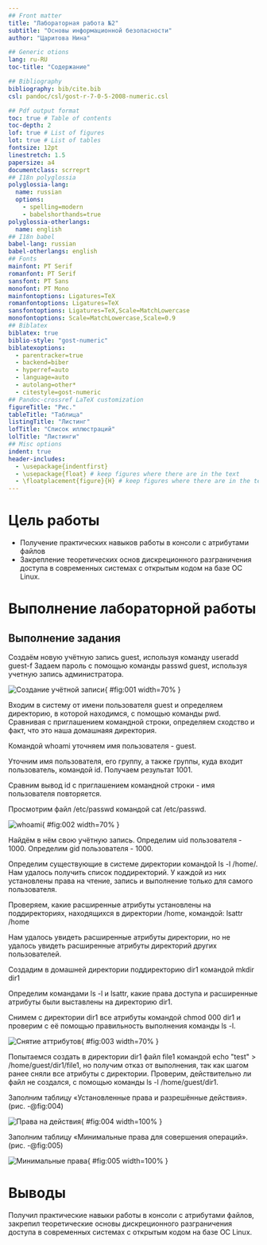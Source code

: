 ```yaml
---
## Front matter
title: "Лабораторная работа №2"
subtitle: "Основы информационной безопасности"
author: "Царитова Нина"

## Generic otions
lang: ru-RU
toc-title: "Содержание"

## Bibliography
bibliography: bib/cite.bib
csl: pandoc/csl/gost-r-7-0-5-2008-numeric.csl

## Pdf output format
toc: true # Table of contents
toc-depth: 2
lof: true # List of figures
lot: true # List of tables
fontsize: 12pt
linestretch: 1.5
papersize: a4
documentclass: scrreprt
## I18n polyglossia
polyglossia-lang:
  name: russian
  options:
	- spelling=modern
	- babelshorthands=true
polyglossia-otherlangs:
  name: english
## I18n babel
babel-lang: russian
babel-otherlangs: english
## Fonts
mainfont: PT Serif
romanfont: PT Serif
sansfont: PT Sans
monofont: PT Mono
mainfontoptions: Ligatures=TeX
romanfontoptions: Ligatures=TeX
sansfontoptions: Ligatures=TeX,Scale=MatchLowercase
monofontoptions: Scale=MatchLowercase,Scale=0.9
## Biblatex
biblatex: true
biblio-style: "gost-numeric"
biblatexoptions:
  - parentracker=true
  - backend=biber
  - hyperref=auto
  - language=auto
  - autolang=other*
  - citestyle=gost-numeric
## Pandoc-crossref LaTeX customization
figureTitle: "Рис."
tableTitle: "Таблица"
listingTitle: "Листинг"
lofTitle: "Список иллюстраций"
lolTitle: "Листинги"
## Misc options
indent: true
header-includes:
  - \usepackage{indentfirst}
  - \usepackage{float} # keep figures where there are in the text
  - \floatplacement{figure}{H} # keep figures where there are in the text
---
```


# Цель работы
- Получение практических навыков работы в консоли с атрибутами файлов
- Закрепление теоретических основ дискреционного разграничения доступа в современных системах с открытым кодом на базе ОС Linux.


# Выполнение лабораторной работы

## Выполнение задания

Создаём новую учётную запись guest, используя команду useradd guest-f
Задаем пароль с помощью команды passwd guest, используя учетную запись администратора.

![Создание учётной записи](image/1.jpg){ #fig:001 width=70% }

Входим в систему от имени пользователя guest и определяем директорию, в которой находимся, с помощью команды pwd. Сравнивая с приглашением командной строки, определяем сходство и факт, что это наша домашнаяя директория. 

Командой whoami уточняем имя пользователя - guest.

Уточним имя пользователя, его группу, а также группы, куда входит пользователь, командой id. Получаем результат 1001.

Сравним вывод id c приглашением командной строки - имя пользователя повторяется. 

Просмотрим файл /etc/passwd командой cat /etc/passwd.

![whoami](image/2.jpg){ #fig:002 width=70% }

Найдём в нём свою учётную запись. Определим uid пользователя - 1000. Определим gid пользователя - 1000.

Определим существующие в системе директории командой ls -l /home/. 
Нам удалось получить список поддиректорий. У каждой из них установлены права на чтение, запись и выполнение только для самого пользователя.

Проверяем, какие расширенные атрибуты установлены на поддиректориях, находящихся в директории /home, командой: lsattr /home

Нам удалось увидеть расширенные атрибуты директории, но не удалось увидеть расширенные атрибуты директорий других пользователей.

Создадим в домашней директории поддиректорию dir1 командой mkdir dir1

Определим командами ls -l и lsattr, какие права доступа и расширенные атрибуты были выставлены на директорию dir1.

Снимем с директории dir1 все атрибуты командой chmod 000 dir1 и проверим с её помощью правильность выполнения команды ls -l. 

![Снятие аттрибутов](image/3.jpg){ #fig:003 width=70% }

Попытаемся создать в директории dir1 файл file1 командой echo "test" > /home/guest/dir1/file1, но получим отказ от выполнения, так как шагом ранее сняли все атрибуты с директории. Проверим, действительно ли файл не создался, с помощью команды ls -l /home/guest/dir1.

Заполним таблицу «Установленные права и разрешённые действия». (рис. -@fig:004)

![Права на действия](image/4.jpg){ #fig:004 width=100% }

Заполним таблицу «Минимальные права для совершения операций». (рис. -@fig:005)

![Минимальные права](image/5.jpg){ #fig:005 width=100% }

# Выводы

Получил практические навыки работы в консоли с атрибутами файлов, закрепил теоретические основы дискреционного разграничения доступа в современных системах с открытым кодом на базе ОС Linux.
